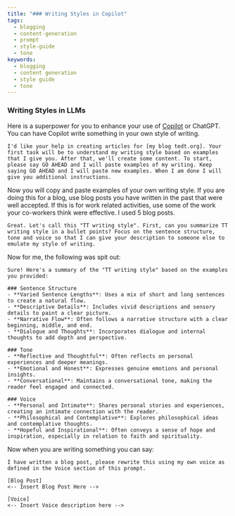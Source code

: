 ```yaml
---
title: "### Writing Styles in Copilot"
tags:
  - blogging
  - content-generation
  - prompt
  - style-guide
  - tone
keywords:
  - blogging
  - content generation
  - style guide
  - tone
---
```

### Writing Styles in LLMs

Here is a superpower for you to enhance your use of [Copilot](https://copilot.microsoft.com) or ChatGPT. You can have Copilot write something in your own style of writing.  

```prompt
I'd like your help in creating articles for [my blog tedt.org]. Your first task will be to understand my writing style based on examples that I give you. After that, we'll create some content. To start, please say GO AHEAD and I will paste examples of my writing. Keep saying GO AHEAD and I will paste new examples. When I am done I will give you additional instructions. 
```

Now you will copy and paste examples of your own writing style.  If you are doing this for a blog, use blog posts you have written in the past that were well accepted.  If this is for work related activities, use some of the work your co-workers think were effective.  I used 5 blog posts.

```prompt
Great. Let's call this "TT writing style". First, can you summarize TT writing style in a bullet points? Focus on the sentence structure, tone and voice so that I can give your description to someone else to emulate my style of writing.
```

Now for me, the following was spit out:

```AI Output
Sure! Here's a summary of the "TT writing style" based on the examples you provided:

### Sentence Structure
- **Varied Sentence Lengths**: Uses a mix of short and long sentences to create a natural flow.
- **Descriptive Details**: Includes vivid descriptions and sensory details to paint a clear picture.
- **Narrative Flow**: Often follows a narrative structure with a clear beginning, middle, and end.
- **Dialogue and Thoughts**: Incorporates dialogue and internal thoughts to add depth and perspective.

### Tone
- **Reflective and Thoughtful**: Often reflects on personal experiences and deeper meanings.
- **Emotional and Honest**: Expresses genuine emotions and personal insights.
- **Conversational**: Maintains a conversational tone, making the reader feel engaged and connected.

### Voice
- **Personal and Intimate**: Shares personal stories and experiences, creating an intimate connection with the reader.
- **Philosophical and Contemplative**: Explores philosophical ideas and contemplative thoughts.
- **Hopeful and Inspirational**: Often conveys a sense of hope and inspiration, especially in relation to faith and spirituality.
```

Now when you are writing something you can say:

```prompt
I have written a blog post, please rewrite this using my own voice as defined in the Voice section of this prompt.  

[Blog Post]
<-- Insert Blog Post Here -->

[Voice]
<-- Insert Voice description here -->
```